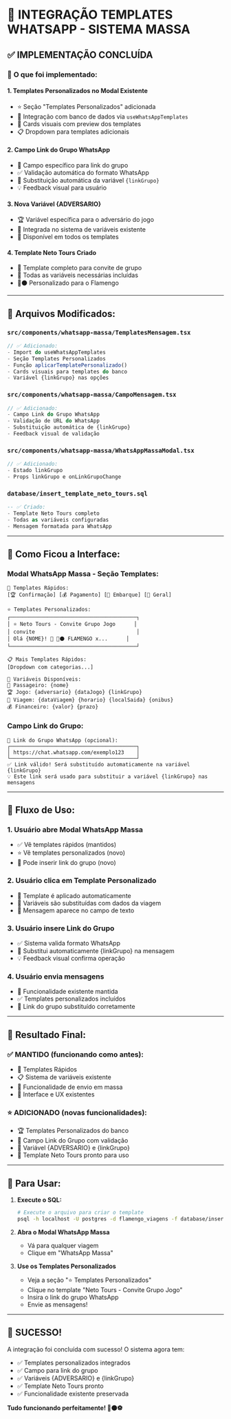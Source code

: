 # 🎯 INTEGRAÇÃO TEMPLATES WHATSAPP - SISTEMA MASSA

## ✅ IMPLEMENTAÇÃO CONCLUÍDA

### 🔧 **O que foi implementado:**

#### 1. **Templates Personalizados no Modal Existente**
- ⭐ Seção "Templates Personalizados" adicionada
- 🔗 Integração com banco de dados via `useWhatsAppTemplates`
- 🎨 Cards visuais com preview dos templates
- 📋 Dropdown para templates adicionais

#### 2. **Campo Link do Grupo WhatsApp**
- 🔗 Campo específico para link do grupo
- ✅ Validação automática do formato WhatsApp
- 🔄 Substituição automática da variável `{linkGrupo}`
- 💡 Feedback visual para usuário

#### 3. **Nova Variável {ADVERSARIO}**
- 🏆 Variável específica para o adversário do jogo
- 🔧 Integrada no sistema de variáveis existente
- 📝 Disponível em todos os templates

#### 4. **Template Neto Tours Criado**
- 📄 Template completo para convite de grupo
- 🎯 Todas as variáveis necessárias incluídas
- 🔴⚫ Personalizado para o Flamengo

---

## 📁 **Arquivos Modificados:**

### `src/components/whatsapp-massa/TemplatesMensagem.tsx`
```typescript
// ✅ Adicionado:
- Import do useWhatsAppTemplates
- Seção Templates Personalizados
- Função aplicarTemplatePersonalizado()
- Cards visuais para templates do banco
- Variável {linkGrupo} nas opções
```

### `src/components/whatsapp-massa/CampoMensagem.tsx`
```typescript
// ✅ Adicionado:
- Campo Link do Grupo WhatsApp
- Validação de URL do WhatsApp
- Substituição automática de {linkGrupo}
- Feedback visual de validação
```

### `src/components/whatsapp-massa/WhatsAppMassaModal.tsx`
```typescript
// ✅ Adicionado:
- Estado linkGrupo
- Props linkGrupo e onLinkGrupoChange
```

### `database/insert_template_neto_tours.sql`
```sql
-- ✅ Criado:
- Template Neto Tours completo
- Todas as variáveis configuradas
- Mensagem formatada para WhatsApp
```

---

## 🎨 **Como Ficou a Interface:**

### **Modal WhatsApp Massa - Seção Templates:**

```
🚀 Templates Rápidos:
[🏆 Confirmação] [💰 Pagamento] [🚌 Embarque] [📱 Geral]

⭐ Templates Personalizados:
┌─────────────────────────────────────────┐
│ ⭐ Neto Tours - Convite Grupo Jogo      │
│ convite                                 │
│ Olá {NOME}! 👋 🔴⚫ FLAMENGO x...      │
└─────────────────────────────────────────┘

📋 Mais Templates Rápidos:
[Dropdown com categorias...]

🔧 Variáveis Disponíveis:
👤 Passageiro: {nome}
🏆 Jogo: {adversario} {dataJogo} {linkGrupo}
🚌 Viagem: {dataViagem} {horario} {localSaida} {onibus}
💰 Financeiro: {valor} {prazo}
```

### **Campo Link do Grupo:**

```
🔗 Link do Grupo WhatsApp (opcional):
┌─────────────────────────────────────────┐
│ https://chat.whatsapp.com/exemplo123    │
└─────────────────────────────────────────┘
✅ Link válido! Será substituído automaticamente na variável {linkGrupo}
💡 Este link será usado para substituir a variável {linkGrupo} nas mensagens
```

---

## 🔄 **Fluxo de Uso:**

### **1. Usuário abre Modal WhatsApp Massa**
- ✅ Vê templates rápidos (mantidos)
- ⭐ Vê templates personalizados (novo)
- 🔗 Pode inserir link do grupo (novo)

### **2. Usuário clica em Template Personalizado**
- 🎯 Template é aplicado automaticamente
- 🔄 Variáveis são substituídas com dados da viagem
- 📝 Mensagem aparece no campo de texto

### **3. Usuário insere Link do Grupo**
- ✅ Sistema valida formato WhatsApp
- 🔄 Substitui automaticamente {linkGrupo} na mensagem
- 💡 Feedback visual confirma operação

### **4. Usuário envia mensagens**
- 📱 Funcionalidade existente mantida
- ✅ Templates personalizados incluídos
- 🔗 Link do grupo substituído corretamente

---

## 🎯 **Resultado Final:**

### **✅ MANTIDO (funcionando como antes):**
- 🚀 Templates Rápidos
- 📋 Sistema de variáveis existente
- 📱 Funcionalidade de envio em massa
- 🎨 Interface e UX existentes

### **⭐ ADICIONADO (novas funcionalidades):**
- 🏆 Templates Personalizados do banco
- 🔗 Campo Link do Grupo com validação
- 🎯 Variável {ADVERSARIO} e {linkGrupo}
- 📄 Template Neto Tours pronto para uso

---

## 🚀 **Para Usar:**

1. **Execute o SQL:**
   ```bash
   # Execute o arquivo para criar o template
   psql -h localhost -U postgres -d flamengo_viagens -f database/insert_template_neto_tours.sql
   ```

2. **Abra o Modal WhatsApp Massa**
   - Vá para qualquer viagem
   - Clique em "WhatsApp Massa"

3. **Use os Templates Personalizados**
   - Veja a seção "⭐ Templates Personalizados"
   - Clique no template "Neto Tours - Convite Grupo Jogo"
   - Insira o link do grupo WhatsApp
   - Envie as mensagens!

---

## 🎉 **SUCESSO!**

A integração foi concluída com sucesso! O sistema agora tem:
- ✅ Templates personalizados integrados
- ✅ Campo para link do grupo
- ✅ Variáveis {ADVERSARIO} e {linkGrupo}
- ✅ Template Neto Tours pronto
- ✅ Funcionalidade existente preservada

**Tudo funcionando perfeitamente! 🔴⚫⚽**